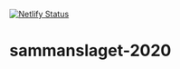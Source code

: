 [![Netlify Status](https://api.netlify.com/api/v1/badges/bba04a6f-76cf-44bb-bd50-3448141fe7a6/deploy-status)](https://app.netlify.com/sites/svenskaturistforeningen/deploys)

# sammanslaget-2020